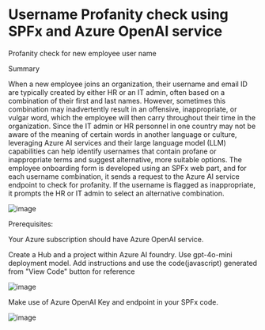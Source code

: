 # Username Profanity check using SPFx and Azure OpenAI service
Profanity check for new employee user name

Summary

When a new employee joins an organization, their username and email ID are typically created by either HR or an IT admin, often based on a combination of their first and last names. However, sometimes this combination may inadvertently result in an offensive, inappropriate, or vulgar word, which the employee will then carry throughout their time in the organization. Since the IT admin or HR personnel in one country may not be aware of the meaning of certain words in another language or culture, leveraging Azure AI services and their large language model (LLM) capabilities can help identify usernames that contain profane or inappropriate terms and suggest alternative, more suitable options.
The employee onboarding form is developed using an SPFx web part, and for each username combination, it sends a request to the Azure AI service endpoint to check for profanity. If the username is flagged as inappropriate, it prompts the HR or IT admin to select an alternative combination.


![image](https://github.com/user-attachments/assets/a17ef065-d293-4d38-9c4b-5892d6b44bf8)


Prerequisites:

Your Azure subscription should have Azure OpenAI service.
     
Create a Hub and a project within Azure AI foundry. Use gpt-4o-mini deployment model. Add instructions and use the code(javascript) generated from "View Code" button for reference


   ![image](https://github.com/user-attachments/assets/af545562-efb8-4707-8ce5-87d84e2650a8)

     
Make use of Azure OpenAI Key and endpoint in your SPFx code.

   ![image](https://github.com/user-attachments/assets/41e6a069-f26f-42ab-85c2-54f7386e104c)
